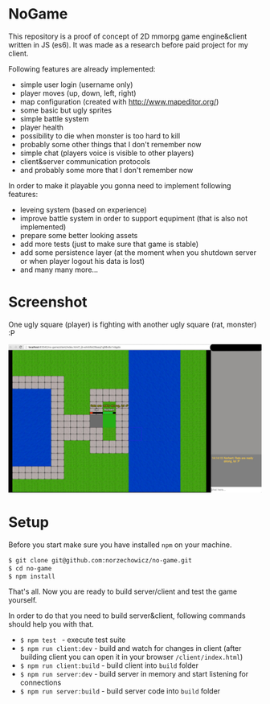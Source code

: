 # NoGame

This repository is a proof of concept of 2D mmorpg game engine&client written in JS (es6).
It was made as a research before paid project for my client. 

Following features are already implemented: 

- simple user login (username only) 
- player moves (up, down, left, right)
- map configuration (created with http://www.mapeditor.org/) 
- some basic but ugly sprites 
- simple battle system
- player health 
- possibility to die when monster is too hard to kill
- probably some other things that I don't remember now
- simple chat (players voice is visible to other players) 
- client&server communication protocols
- and probably some more that I don't remember now 

In order to make it playable you gonna need to implement following features:

- leveing system (based on experience) 
- improve battle system in order to support equpiment (that is also not implemented) 
- prepare some better looking assets 
- add more tests (just to make sure that game is stable)
- add some persistence layer (at the moment when you shutdown server or when player logout his data is lost)
- and many many more...

# Screenshot 

One ugly square (player) is fighting with another ugly square (rat, monster) :P

![alt tag](/resources/img/no-game.jpeg)

# Setup

Before you start make sure you have installed ``npm`` on your machine. 

```
$ git clone git@github.com:norzechowicz/no-game.git
$ cd no-game
$ npm install 
```

That's all. Now you are ready to build server/client and test the game yourself.

In order to do that you need to build server&client, following commands should help you with that. 

- ``$ npm test `` - execute test suite 
- ``$ npm run client:dev`` - build and watch for changes in client (after building client you can open it in your browser ``/client/index.html``)
- ``$ npm run client:build`` - build client into ``build`` folder 
- ``$ npm run server:dev`` - build server in memory and start listening for connections
- ``$ npm run server:build`` - build server code into ``build`` folder
